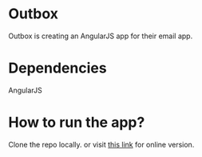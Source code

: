 # Outbox
Outbox is creating an AngularJS app for their email app.

# Dependencies 
AngularJS 

# How to run the app? 
Clone the repo locally. or visit [this link](https://salma71192.github.io/Outbox-angularJS/) for online version.

